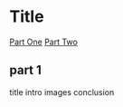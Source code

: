 # Title

[Part One](/part1/)
[Part Two](/part2/)




part 1
------
title 
intro 
images 
conclusion 

